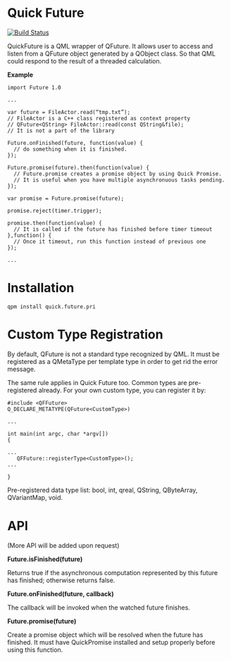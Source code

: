 Quick Future
============
[![Build Status](https://travis-ci.org/benlau/quickfuture.svg?branch=master)](https://travis-ci.org/benlau/quickfuture)


QuickFuture is a QML wrapper of QFuture. It allows user to access and listen from a QFuture object generated by a QObject class. So that QML could respond to the result of a threaded calculation.


**Example**

```
import Future 1.0

...

var future = FileActor.read(“tmp.txt”);
// FileActor is a C++ class registered as context property
// QFuture<QString> FileActor::read(const QString&file);
// It is not a part of the library

Future.onFinished(future, function(value) {
  // do something when it is finished.
});

Future.promise(future).then(function(value) {
  // Future.promise creates a promise object by using Quick Promise.
  // It is useful when you have multiple asynchronuous tasks pending.
});

var promise = Future.promise(future);

promise.reject(timer.trigger);

promise.then(function(value) {
  // It is called if the future has finished before timer timeout
},function() {
  // Once it timeout, run this function instead of previous one
});

...

```

Installation
============

    qpm install quick.future.pri


Custom Type Registration
========================

By default, QFuture<T> is not a standard type recognized by QML.
It must be registered as a QMetaType per template type in order to get rid the error message.

The same rule applies in Quick Future too.
Common types are pre-registered already.
For your own custom type, you can register it by:

```
#include <QFFuture>
Q_DECLARE_METATYPE(QFuture<CustomType>)

...

int main(int argc, char *argv[])
{

...
   QFFuture::registerType<CustomType>();
...

}
```

Pre-registered data type list: bool, int, qreal, QString, QByteArray, QVariantMap, void.




API
===

(More API will be added upon request)

**Future.isFinished(future)**

Returns true if the asynchronous computation represented by this future has finished; otherwise returns false.

**Future.onFinished(future, callback)**

The callback will be invoked when the watched future finishes.

**Future.promise(future)**

Create a promise object which will be resolved when the future has finished. It must have QuickPromise installed and setup properly before using this function.
